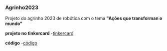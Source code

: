 ### Agrinho2023 
Projeto do agrinho 2023 de robótica com o tema **"Ações que transforman o mundo"**

**projeto no tinkercard**
-[tinkercard](https://www.tinkercad.com/things/iFSOVTiuGKb)

**código**
-[código]()
